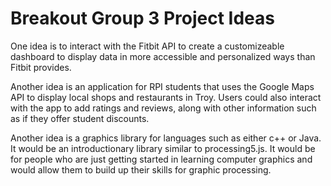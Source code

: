# Breakout Group 3 Project Ideas

One idea is to interact with the Fitbit API to create a customizeable dashboard to display data in more accessible and personalized ways than Fitbit provides.

Another idea is an application for RPI students that uses the Google Maps API to display local shops and restaurants in Troy. Users could also interact with the app to add ratings and reviews, along with other information such as if they offer student discounts.

Another idea is a graphics library for languages such as either c++ or Java. It would be an introductionary library similar to processing5.js. It would be for people who are just getting started in learning computer graphics and would allow them to build up their skills for graphic processing.

